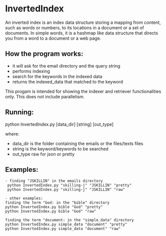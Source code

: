 # InvertedIndex
An inverted index is an index data structure storing a mapping from content, such as words or numbers, to its locations in a document or a set of documents. In simple words, it is a hashmap like data structure that directs you from a word to a document or a web page. 


## How the program works:
- it will ask for the email directory and the query string
- performs indexing
- search for the keywords in the indexed data
- returns the indexed_data that matched to the keyword


This progam is intended for showing the indexer and retriever functionalities only. This does not include parallelism.


## Running:
python InvertedIndex.py [data_dir] [string] [out_type]

where:
- data_dir is the folder containing the emails or the files/texts files
- string is the keyword/keywords to be searched
- out_type raw for json or pretty

## Examples:
```
- finding "JSKILLIN" in the emails directory
 python InvertedIndex.py "skilling-j" "JSKILLIN" "pretty"
 python InvertedIndex.py "skilling-j" "JSKILLIN" "raw"
 
- other examples:
finding the term "God: in the "bible" directory
python InvertedIndex.py bible "God" "pretty"
python InvertedIndex.py bible "God" "raw"

finding the term "document: in the "simple_data" directory
python InvertedIndex.py simple_data "document" "pretty"
python InvertedIndex.py simple_data "document" "raw"
```
